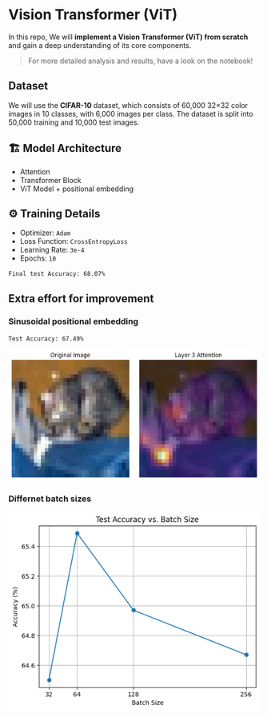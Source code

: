 # Vision Transformer (ViT)

In this repo, We will **implement a Vision Transformer (ViT) from scratch** and gain a deep understanding of its core components.

> For more detailed analysis and results, have a look on the notebook!
## Dataset
We will use the **CIFAR-10** dataset, which consists of 60,000 32×32 color images in 10 classes, with 6,000 images per class. The dataset is split into 50,000 training and 10,000 test images.


## 🏗️ Model Architecture
- Attention
- Transformer Block
- ViT Model + positional embedding

## ⚙️ Training Details

- Optimizer: `Adam`
- Loss Function: `CrossEntropyLoss`
- Learning Rate: `3e-4`
- Epochs: `10`

```
Final test Accuracy: 68.07%
```

## Extra effort for improvement
### Sinusoidal positional embedding
```
Test Accuracy: 67.49%
```
<p align="center">
    <img src="images/1.png" alt="Descriptive Alt Text" class="fit-width-image">
</p>

### Differnet batch sizes
<p align="center">
    <img src="images/2.png" alt="Descriptive Alt Text" class="fit-width-image">
</p>